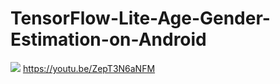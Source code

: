 # TensorFlow-Lite-Age-Gender-Estimation-on-Android
[<img src="https://img.youtube.com/vi/ZepT3N6aNFM/maxresdefault.jpg">](https://youtu.be/ZepT3N6aNFM)
https://youtu.be/ZepT3N6aNFM
